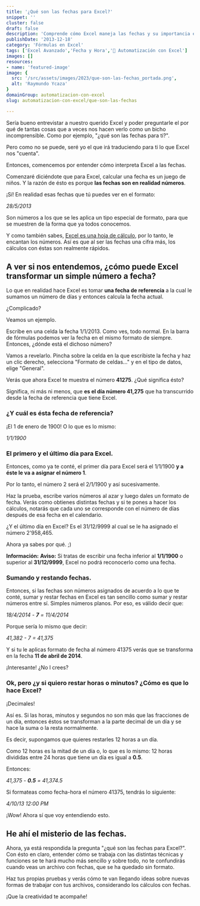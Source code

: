 ```yaml
---
title: '¿Qué son las fechas para Excel?'
snippet: ''
cluster: false
draft: false 
description: 'Comprende cómo Excel maneja las fechas y su importancia en las hojas de cálculo. Explora este tema fundamental de Excel.'
publishDate: '2013-12-18'
category: 'Fórmulas en Excel'
tags: ['Excel Avanzado','Fecha y Hora','🤖 Automatización con Excel']
images: []
resources: 
- name: 'featured-image'
image: {
  src: '/src/assets/images/2023/que-son-las-fechas_portada.png',
  alt: 'Raymundo Ycaza'
}
domainGroup: automatizacion-con-excel
slug: automatizacion-con-excel/que-son-las-fechas

---
```


Sería bueno entrevistar a nuestro querido Excel y poder preguntarle el por qué de tantas cosas que a veces nos hacen verlo como un bicho incomprensible. Como por ejemplo, "¿qué son las fechas para ti?".

Pero como no se puede, seré yo el que irá traduciendo para ti lo que Excel nos "cuenta".

Entonces, comencemos por entender cómo interpreta Excel a las fechas.

Comenzaré diciéndote que para Excel, calcular una fecha es un juego de niños. Y la razón de ésto es porque **las fechas son en realidad números**.

¡Sí! En realidad esas fechas que tú puedes ver en el formato:

_28/5/2013_

Son números a los que se les aplica un tipo especial de formato, para que se muestren de la forma que ya todos conocemos.

Y como también sabes, [Excel es una hoja de cálculo](http://raymundoycaza.com/que-es-excel/ "¿Qué es Excel?"), por lo tanto, le encantan los números. Así es que al ser las fechas una cifra más, los cálculos con éstas son realmente rápidos.

## A ver si nos entendemos, ¿cómo puede Excel transformar un simple número a fecha?

Lo que en realidad hace Excel es tomar **una fecha de referencia** a la cual le sumamos un número de días y entonces calcula la fecha actual.

¿Complicado?

Veamos un ejemplo.

Escribe en una celda la fecha 1/1/2013. Como ves, todo normal. En la barra de fórmulas podemos ver la fecha en el mismo formato de siempre. Entonces, ¿dónde está el dichoso número?

Vamos a revelarlo. Pincha sobre la celda en la que escribiste la fecha y haz un clic derecho, selecciona "Formato de celdas..." y en el tipo de datos, elige "General".

Verás que ahora Excel te muestra el número **41275**. ¿Qué significa ésto?

Significa, ni más ni menos, que **es el día número 41,275** que ha transcurrido desde la fecha de referencia que tiene Excel.

### ¿Y cuál es ésta fecha de referencia?

¡El 1 de enero de 1900! O lo que es lo mismo:

_1/1/1900_

### El primero y el último día para Excel.

Entonces, como ya te conté, el primer día para Excel será el 1/1/1900 **y a éste le va a asignar el número 1**.

Por lo tanto, el número 2 será el 2/1/1900 y así sucesivamente.

Haz la prueba, escribe varios números al azar y luego dales un formato de fecha. Verás como obtienes distintas fechas y si te pones a hacer los cálculos, notarás que cada uno se corresponde con el número de días después de esa fecha en el calendario.

¿Y el último día en Excel? Es el 31/12/9999 al cual se le ha asignado el número 2'958,465.

Ahora ya sabes por qué. ;)

**Información:** **Aviso:** Si tratas de escribir una fecha inferior al **1/1/1900** o superior al **31/12/9999**, Excel no podrá reconocerlo como una fecha.

### Sumando y restando fechas.

Entonces, si las fechas son números asignados de acuerdo a lo que te conté, sumar y restar fechas en Excel es tan sencillo como sumar y restar números entre sí. Simples números planos. Por eso, es válido decir que:

_18/4/2014 - **7** = 11/4/2014_

Porque sería lo mismo que decir:

_41,382 - 7 = 41,375_

Y si tu le aplicas formato de fecha al número 41375 verás que se transforma en la fecha **11 de abril de 2014**.

¡Interesante! ¿No l crees?

### Ok, pero ¿y si quiero restar horas o minutos? ¿Cómo es que lo hace Excel?

¡Decimales!

Así es. Si las horas, minutos y segundos no son más que las fracciones de un día, entonces éstos se transforman a la parte decimal de un día y se hace la suma o la resta normalmente.

Es decir, supongamos que quieres restarles 12 horas a un día.

Como 12 horas es la mitad de un día o, lo que es lo mismo: 12 horas divididas entre 24 horas que tiene un día es igual a **0.5**.

Entonces:

_41,375 - **0.5** = 41,374.5_

Si formateas como fecha-hora el número 41375, tendrás lo siguiente:

_4/10/13 12:00 PM_

¡Wow! Ahora sí que voy entendiendo esto.

## He ahí el misterio de las fechas.

Ahora, ya está respondida la pregunta "¿qué son las fechas para Excel?". Con ésto en claro, entender cómo se trabaja con las distintas técnicas y funciones se te hará mucho más sencillo y sobre todo, no te confundirás cuando veas un archivo con fechas, que se ha quedado sin formato.

Haz tus propias pruebas y verás cómo te van llegando ideas sobre nuevas formas de trabajar con tus archivos, considerando los cálculos con fechas.

¡Que la creatividad te acompañe!
